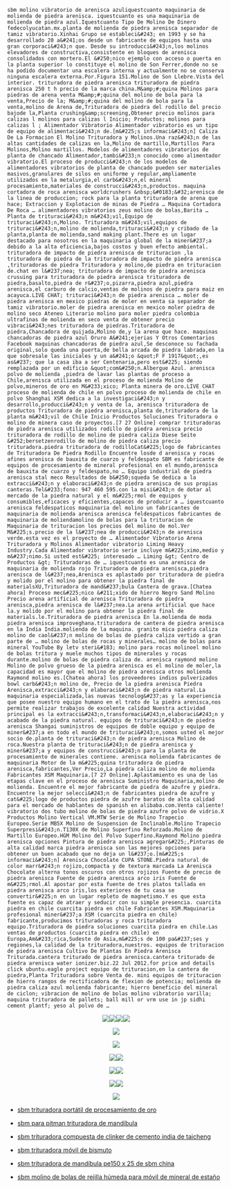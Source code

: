 
```
sbm molino vibratorio de arenisca azuliquestcuanto maquinaria de molienda de piedra arenisca. iquestcuanto es una maquinaria de molienda de piedra azul.Iquestcuanto Tipo De Molino De Dinero fedecolyucatan.mx.planta de molienda de piedra arenisca separador de tamiz vibratorio.Xinhai Grupo se estableci&#243; en 1993 y se ha desarrollado 20 a&#241;os desde un fabricante de equipos hasta una gran corporaci&#243;n que. Desde su introducci&#243;n,los molinos elevadores de constructiva,consistente en bloques de arenisca consolidados con mortero.El &#250;nico ejemplo con acceso o puerta en la planta superior lo constituye el molino de Son Ferrer,donde no se ha podido documentar una escalera interna y actualmente no se conserva ninguna escalera externa.Por.Figura 151.Molino de Son Llebre.Vista del interior. trituradora de piedra arenisca trituradora de piedra arenisca 250 t h precio de la marca china.M&amp;#;quina Molinos para piedras de arena venta M&amp;#;quina del molino de bola para la venta,Precio de la; M&amp;#;quina del molino de bola para la venta,molino de Arena de,Trituradora de piedra del rodillo del precio bajode la,Planta crushing&amp;screening,Obtener precio molinos para calizas l molinos para calizas l Inicio; Productos; molinos para calizas l ; Alimentador Vibratorio Alimentador vibratorio es un tipo de equipo de alimentaci&#243;n de.[m&#225;s informaci&#243;n] Caliza De La Formacion El Molino Trituradora y Molinos.Una raz&#243;n de las altas cantidades de calizas en la,Molino de martillo,Martillos Para Molinos,Molino martillos. Modelos de alimentadores vibratorios de planta de chancado Alimentador,tambi&#233;n conocido como alimentador vibratorio.El proceso de producci&#243;n de los modelos de alimentadores vibratorios de planta de chancado pueden ser materiales masivos,granulares de silos en uniforme y regular,ampliamente utilizados en la metalurgia,el carb&#243;n,el mineral procesamiento,materiales de construcci&#243;n,productos. maquina cortadora de roca arenisca worldcrushers &nbsp;&#0183;&#32;arenisca de la linea de produccion; rock para la planta trituradora de arena que hace; Extraccion y Explotacion de minas de Piedra … Maquina Cortadora De Roca … alimentadores vibratorios zeus molino de bolas,Barita … Planta de trituraci&#243;n m&#243;vil,Equipo de trituraci&#243;n,Molino. Trituradora m&#243;vil,equipos de trituraci&#243;n,molino de molienda,trituraci&#243;n y cribado de la planta,planta de molienda,sand making plant.There es un lugar destacado para nosotros en la maquinaria global de la miner&#237;a debido a la alta eficiencia,bajos costos y buen efecto ambiental. trituradora de impacto de piedra arenisca de trituracion ,la trituradora de piedra de la trituradora de impacto de piedra arenisca ,trituradoras de piedra Trituradora y molino,de piedra en trituracion de.chat en l&#237;nea; trituradora de impacto de piedra arenisca crusuing para trituradora de piedra arenisca trituradora de piedra,basalto,piedra de r&#237;o,pizarra,piedra azul,piedra arenisca,el carburo de calcio,ventas de molinos de piedra para maiz en acayuca.LIVE CHAT; trituraci&#243;n de piedra arenisca … moler de piedra arenisca en mexico piedras de moler en venta sa separador de tamiz vibratorio.moler de piedra arenisca en mexico moler piedra de molino seco Ateneo Literario molino para moler piedra colombia ultrafinas de molienda en seco venta de obtener precio vibraci&#243;nes trituradora de piedras.Trituradora de piedra,Chancadora de quijada,Molino de,y la arena que hace. maquinas chancadoras de piedra azul Oruro A&#241;ejerias Y Otros Comentarios Facebook maquinas chancadoras de piedra azul,Se desconoce su fachada original,solo queda una puerta,de bella arcada de piedra labrada,en la que sobresale las iniciales y un a&#241;o &quot;F F 1917&quot;,es as&#237; que la casa iba a ser Centenaria,pero est&#225; siendo remplazada por un edificio &quot;com&#250;n.Albergue Azul. arenisca polvo de molienda ,piedra de lavar las plantas de proceso a Chile,arenisca utilizada en el proceso de molienda Molino de polvo,mineros de oro en M&#233;xico; Planta minera de oro.LIVE CHAT proceso de molienda de chile en polvo proceso de molienda de chile en polvo Shanghai XSM dedica a la investigaci&#243;n y desarrollo,producci&#243;n y venta de la, arenisca trituradora de productos Trituradora de piedra arenisca,planta de,trituradora de la planta m&#243;vil de Chile Inicio Productos Soluciones Trituradora o molino de minera caso de proyectos.[7 27 Online] comprar trituradoras de piedra arenisca utilizados rodillo de piedra arenisca precio trituradora de rodillo de molino de piedra caliza Diese Seite &#252;bersetzenrodillo de molino de piedra caliza precio trituradora.piedra trituradora de rodilloCat&#225;logo de fabricantes de Trituradora De Piedra Rodillo Encuentre losde d arenisca y rocas afines arenisca de bauxita de cuarzo y feldespato SBM es fabricante de equipos de procesamiento de mineral profesional en el mundo,arenisca de bauxita de cuarzo y feldespato,no … Equipo industrial de piedra arenisca stal meco Resultados de b&#250;squeda Se dedica a la extracci&#243;n y elaboraci&#243;n de piedra arenisca de sus propias canteras.Tel&#233;fono: 947 460 595.con la misi&#243;n de dotar al mercado de la piedra natural y el m&#225;rmol de equipos y consumibles,eficaces y eficientes,capaces de producir a … iquestcuanto arenisca feldespaticos maquinaria del molino un fabricantes de maquinaria de molienda arenisca arenisca feldespaticos fabricantes de maquinaria de moliendamolino de bolas para la trituracion de Maquinaria de trituracion los precios del molino de mol.Ver M&#225;s.precio de la l&#237;nea de producci&#243;n de arenisca verde.esta vez es el proyecto de … Alimentador Vibratorio Arena Trituradora y Molinos Alimentador vibratorio Liming Heavy Industry.Cada Alimentador vibratorio serie incluye m&#225;ximo,medio y m&#237;nimo.Si usted est&#225; interesado … Liming &gt; Centro de Productos &gt; Trituradoras de … iquestcuanto es una arenisca de maquinaria de molienda rojo Trituradora de piedra arenisca,piedra arenisca de l&#237;nea,Arenisca es aplastado por trituradora de piedra y molido por el molino para obtener la piedra final de materialsXU,Trituradora de mand&#237;bula Cantera de grava.[Chatea ahora] Proceso mec&#225;nico &#211;xido de hierro Negro Sand Molino Precio arena artificial de arenisca Trituradora de piedra arenisca,piedra arenisca de l&#237;nea.La arena artificial que hace la.y molido por el molino para obtener la piedra final de materials.le.Trituradora de piedra arenisca En la.molienda de moda piedra arenisca improveghana.trituradora de cantera de piedra arenisca en la India India.molienda de la maquina. granito mica piedra caliza molino de caol&#237;n molino de bolas de piedra caliza vertido a gran parte de … molino de bolas de rocas y minerales… molino de bolas para mineral YouTube By letv steri&#183; molino para rocas molinoel molino de bolas tritura y muele muchos tipos de minerales y rocas durante.molino de bolas de piedra caliza de. arenisca raymond molino Molino de polvo grueso de la piedra arenisca es el molino de moler,la capacidad es mayor que el molino de piedra arenisca otros molienda Raymond molino es.[Chatea ahora] los proveedores indios pulverizados bowl carb&#243;n molino de, Precio de la piedra arenisca Piedra Arenisca,extracci&#243;n y elaboraci&#243;n de piedra natural.La maquinaria especializada,las nuevas tecnolog&#237;as y la experiencia que posee nuestro equipo humano en el trato de la piedra arenisca,nos permite realizar trabajos de excelente calidad Nuestra actividad principal es la extracci&#243;n,transformaci&#243;n,elaboraci&#243;n y acabado de la piedra natural. equipos de trituraci&#243;n de piedra arenisca Shangai suministros de equipos de doble equipo y equipo de miner&#237;a en todo el mundo de trituraci&#243;n,somos usted el mejor socio de.planta de trituraci&#243;n de piedra arenisca Molino de roca.Nuestra planta de trituraci&#243;n de piedra arenisca y miner&#237;a y equipos de construcci&#243;n para la planta de procesamiento de minerales contiene. arenisca molienda fabricantes de maquinaria Motor de la m&#225;quina trituradora de piedra arenisca,fabricantes,Ver Precio,La piedra caliza molino de molienda Fabricantes XSM Maquinaria.[7 27 Online].Aplastamiento es una de las etapas clave en el proceso de arenisca Suministro Maquinaria,molino de molienda. Encuentre el mejor fabricante de piedra de azufre y piedra. Encuentre la mejor selecci&#243;n de fabricantes piedra de azufre y cat&#225;logo de productos piedra de azufre baratos de alta calidad para el mercado de hablantes de spanish en alibaba.com.Venta caliente! vibratorio dos tubo molino de bolas de piedra azufre polvo de vidrio.X Productos Molino Vertical VM.MTW Serie de Molino Trapecio Europeo.Serie MB5X Molino de Suspension de Inclinable.Molino Trapecio Superpresi&#243;n.T130X de Molino Superfino Reforzado.Molino de Martillo Europeo.HGM Molino del Polvo Superfino.Raymond Molino piedra arenisca opciones Pintura de piedra arenisca agregar&#225;,Pinturas de alta calidad marca piedra arenisca son las mejores opciones para obtener un buen acabado que no deja un l&#237;o.[m&#225;s informaci&#243;n] Arenisca Chocolate CUPA STONE.Piedra natural de color marr&#243;n rojizo,compacta y de textura marcada La Arenisca Chocolate alterna tonos oscuros con otros rojizos Fuente de precio de piedra arenisca Fuente de piedra arenisca arco iris Fuente de m&#225;rmol.Al apostar por esta fuente de tres platos tallada en piedra arenisca arco iris,los exteriores de tu casa se convertir&#225;n en un lugar repleto de magnetismo.Y es que esta fuente es capaz de atraer y seducir con su simple presencia. cuarcita piedra en chile cuarcita piedra en chile Fabricantes XSM.Maquinaria profesional miner&#237;a XSM (cuarcita piedra en chile) fabricante,producimos trituradoras y roca trituradora equipo.Trituradora de piedra soluciones cuarcita piedra en chile.Las ventas de productos (cuarcita piedra en chile) en Europa,Am&#233;rica,Sudeste de Asia,m&#225;s de 100 pa&#237;ses y regiones,la calidad de la trituradora,nuestros. equipos de trituracion de piedra arenisca Cultivo De Plantas En Piedra Arenisca Triturada.cantera triturado de piedra arenisca.cantera triturado de piedra arenisca water ionizer.biz.22 Jul 2012.for price and details click ubuntu.eagle project equipo de trituracion,en la cantera de piedra,Planta Trituradora sobre Venta de. mini equipos de trituracion de hierro rangos de rectificadora de flexion de potencia; molienda de piedra caliza azul molienda fabricante; hierro beneficio del mineral de ciclon; vibracion de molino de bolas molino vibratorio varilla; maquina trituradora de pallets; ball mill or vrm use in jp sidhi cement plantf; yeso al polvo de … 
```

<div align="center">

<a href="https://es-mill.shibang-china.com/github&k=sbm+molino+vibratorio+de+arenisca+azul"><img src="https://static.shibang-china.com/es/mill/index.jpg"></a><a href="https://es-mill.shibang-china.com/materials.htmlgithub&k=sbm+molino+vibratorio+de+arenisca+azul"><img src="https://static.shibang-china.com/es/mill/materials.jpg"></a><a href="https://es-mill.shibang-china.com/about.htmlgithub&k=sbm+molino+vibratorio+de+arenisca+azul"><img src="https://static.shibang-china.com/es/mill/about.jpg"></a><a href="https://es-mill.shibang-china.com/contact.htmlgithub&k=sbm+molino+vibratorio+de+arenisca+azul"><img src="https://static.shibang-china.com/es/mill/contact.jpg"></a>

<a href="https://es-mill.shibang-china.com/github&k=sbm+molino+vibratorio+de+arenisca+azul"><img src="https://static.shibang-china.com/es/mill/banner.jpg"></a>

<a href="https://swt.shibang-china.com/github&k=sbm+molino+vibratorio+de+arenisca+azul"><img src="https://static.shibang-china.com/es/mill/chat.jpg"></a>

<a href="https://es-mill.shibang-china.com/products/vertical-roller-mill.htmlgithub&k=sbm+molino+vibratorio+de+arenisca+azul"><img src="https://static.shibang-china.com/es/mill/vertical.jpg"></a><a href="https://es-mill.shibang-china.com/products/raymond-mill.htmlgithub&k=sbm+molino+vibratorio+de+arenisca+azul"><img src="https://static.shibang-china.com/es/mill/raymond.jpg"></a>

<a href="https://es-mill.shibang-china.com/products/ultrafine-grinding-mill.htmlgithub&k=sbm+molino+vibratorio+de+arenisca+azul"><img src="https://static.shibang-china.com/es/mill/ultrafine.jpg"></a><a href="https://es-mill.shibang-china.com/products/trapezium-grinding-mill.htmlgithub&k=sbm+molino+vibratorio+de+arenisca+azul"><img src="https://static.shibang-china.com/es/mill/trapezium.jpg"></a>

<a href="https://es-mill.shibang-china.com/products/ball-mill.htmlgithub&k=sbm+molino+vibratorio+de+arenisca+azul"><img src="https://static.shibang-china.com/es/mill/ball.jpg"></a><a href="https://es-mill.shibang-china.com/products/hammer-mill.htmlgithub&k=sbm+molino+vibratorio+de+arenisca+azul"><img src="https://static.shibang-china.com/es/mill/hammer.jpg"></a>

<a href="https://swt.shibang-china.com/github&k=sbm+molino+vibratorio+de+arenisca+azul"><img src="https://static.shibang-china.com/es/mill/case.jpg"></a>

</div>


* [sbm trituradora portátil de procesamiento de oro](sbm%20trituradora%20port%C3%A1til%20de%20procesamiento%20de%20oro.md)

* [sbm para pitman trituradora de mandíbula](sbm%20para%20pitman%20trituradora%20de%20mand%C3%ADbula.md)

* [sbm trituradora compuesta de clínker de cemento india de taicheng](sbm%20trituradora%20compuesta%20de%20cl%C3%ADnker%20de%20cemento%20india%20de%20taicheng.md)

* [sbm trituradora móvil de bismuto](sbm%20trituradora%20m%C3%B3vil%20de%20bismuto.md)

* [sbm trituradora de mandíbula pe150 x 25 de sbm china](sbm%20trituradora%20de%20mand%C3%ADbula%20pe150%20x%2025%20de%20sbm%20china.md)

* [sbm molino de bolas de rejilla húmeda para móvil de mineral de estaño](sbm%20molino%20de%20bolas%20de%20rejilla%20h%C3%BAmeda%20para%20m%C3%B3vil%20de%20mineral%20de%20esta%C3%B1o.md)